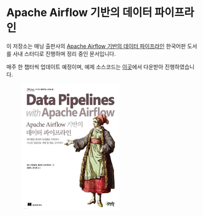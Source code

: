 # Apache Airflow 기반의 데이터 파이프라인
이 저장소는 매닝 출판사의 [Apache Airflow 기반의 데이터 파이프라인](https://www.manning.com/books/data-pipelines-with-apache-airflow) 한국어판 도서를 사내 스터디로 진행하며 정리 중인 문서입니다.

매주 한 챕터씩 업데이트 예정이며, 예제 소스코드는 [이곳](https://github.com/K9Ns/data-pipelines-with-apache-airflow)에서 다운받아 진행하였습니다.

<figure><img src="images/README/Airflow.jpeg" width="60%"></figure>
